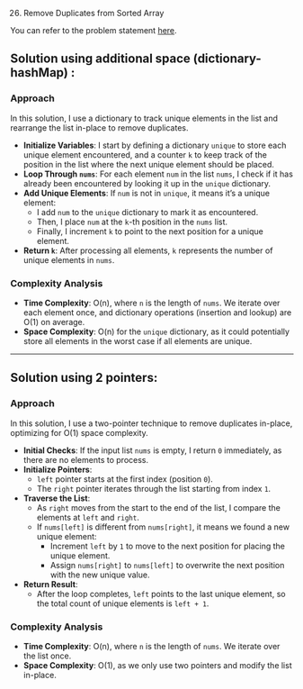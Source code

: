 26. Remove Duplicates from Sorted Array

You can refer to the problem statement [here](https://leetcode.com/problems/remove-duplicates-from-sorted-array/description/).

## Solution using additional space (dictionary-hashMap) :

### Approach

In this solution, I use a dictionary to track unique elements in the list and rearrange the list in-place to remove duplicates.

- **Initialize Variables**: I start by defining a dictionary `unique` to store each unique element encountered, and a counter `k` to keep track of the position in the list where the next unique element should be placed.
- **Loop Through `nums`**: For each element `num` in the list `nums`, I check if it has already been encountered by looking it up in the `unique` dictionary.
- **Add Unique Elements**: If `num` is not in `unique`, it means it’s a unique element:
  - I add `num` to the `unique` dictionary to mark it as encountered.
  - Then, I place `num` at the `k`-th position in the `nums` list.
  - Finally, I increment `k` to point to the next position for a unique element.
- **Return `k`**: After processing all elements, `k` represents the number of unique elements in `nums`.

### Complexity Analysis

- **Time Complexity**: O(n), where `n` is the length of `nums`. We iterate over each element once, and dictionary operations (insertion and lookup) are O(1) on average.
- **Space Complexity**: O(n) for the `unique` dictionary, as it could potentially store all elements in the worst case if all elements are unique.

---

## Solution using 2 pointers:

### Approach

In this solution, I use a two-pointer technique to remove duplicates in-place, optimizing for O(1) space complexity.

- **Initial Checks**: If the input list `nums` is empty, I return `0` immediately, as there are no elements to process.
- **Initialize Pointers**:
  - `left` pointer starts at the first index (position `0`).
  - The `right` pointer iterates through the list starting from index `1`.
- **Traverse the List**:
  - As `right` moves from the start to the end of the list, I compare the elements at `left` and `right`.
  - If `nums[left]` is different from `nums[right]`, it means we found a new unique element:
    - Increment `left` by `1` to move to the next position for placing the unique element.
    - Assign `nums[right]` to `nums[left]` to overwrite the next position with the new unique value.
- **Return Result**:
  - After the loop completes, `left` points to the last unique element, so the total count of unique elements is `left + 1`.

### Complexity Analysis

- **Time Complexity**: O(n), where `n` is the length of `nums`. We iterate over the list once.
- **Space Complexity**: O(1), as we only use two pointers and modify the list in-place.
